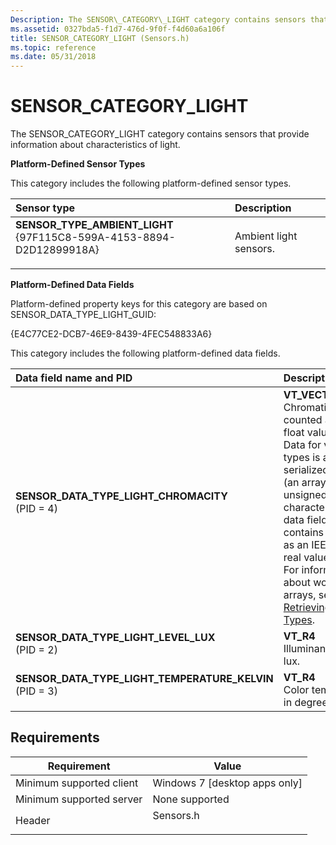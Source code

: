```yaml
---
Description: The SENSOR\_CATEGORY\_LIGHT category contains sensors that provide information about characteristics of light.
ms.assetid: 0327bda5-f1d7-476d-9f0f-f4d60a6a106f
title: SENSOR_CATEGORY_LIGHT (Sensors.h)
ms.topic: reference
ms.date: 05/31/2018
---
```


# SENSOR\_CATEGORY\_LIGHT

The SENSOR\_CATEGORY\_LIGHT category contains sensors that provide information about characteristics of light.

**Platform-Defined Sensor Types**

This category includes the following platform-defined sensor types.



| Sensor type                                                                                                                                                                                                                                                                                     | Description                       |
|:------------------------------------------------------------------------------------------------------------------------------------------------------------------------------------------------------------------------------------------------------------------------------------------------|:----------------------------------|
| <span id="SENSOR_TYPE_AMBIENT_LIGHT"></span><span id="sensor_type_ambient_light"></span><dl> <dt>**SENSOR\_TYPE\_AMBIENT\_LIGHT**</dt> <dt>{97F115C8-599A-4153-8894-D2D12899918A}</dt> </dl> | Ambient light sensors.<br/> |



**Platform-Defined Data Fields**

Platform-defined property keys for this category are based on SENSOR\_DATA\_TYPE\_LIGHT\_GUID:

{E4C77CE2-DCB7-46E9-8439-4FEC548833A6}

This category includes the following platform-defined data fields.



| Data field name and PID                                                                                                                                                                                                                                                                                                | Description                                                                                                                                                                                                                                                                                                                                                                                                              |
|:-----------------------------------------------------------------------------------------------------------------------------------------------------------------------------------------------------------------------------------------------------------------------------------------------------------------------|:-------------------------------------------------------------------------------------------------------------------------------------------------------------------------------------------------------------------------------------------------------------------------------------------------------------------------------------------------------------------------------------------------------------------------|
| <span id="SENSOR_DATA_TYPE_LIGHT_CHROMACITY__"></span><span id="sensor_data_type_light_chromacity__"></span><dl> <dt>**SENSOR\_DATA\_TYPE\_LIGHT\_CHROMACITY** </dt> <dt> (PID = 4) </dt> </dl>                     | **VT\_VECTOR\|VT\_UI1**<br/> Chromaticity as a counted array of float values.<br/> Data for vector types is always serialized as **VT\_UI1** (an array of unsigned, 1-byte characters). This data field actually contains each value as an IEEE 4-byte real value (**VT\_R4**).<br/> For information about working with arrays, see [Retrieving Vector Types](retrieving-vector-types.md).<br/> |
| <span id="SENSOR_DATA_TYPE_LIGHT_LEVEL_LUX"></span><span id="sensor_data_type_light_level_lux"></span><dl> <dt>**SENSOR\_DATA\_TYPE\_LIGHT\_LEVEL\_LUX**</dt> <dt> (PID = 2) </dt> </dl>                            | **VT\_R4**<br/> Illuminance level, in lux.<br/>                                                                                                                                                                                                                                                                                                                                                              |
| <span id="SENSOR_DATA_TYPE_LIGHT_TEMPERATURE_KELVIN"></span><span id="sensor_data_type_light_temperature_kelvin"></span><dl> <dt>**SENSOR\_DATA\_TYPE\_LIGHT\_TEMPERATURE\_KELVIN**</dt> <dt> (PID = 3) </dt> </dl> | **VT\_R4**<br/> Color temperature, in degrees Kelvin.<br/>                                                                                                                                                                                                                                                                                                                                                   |



## Requirements



| Requirement | Value |
|-------------------------------------|--------------------------------------------------------------------------------------|
| Minimum supported client<br/> | Windows 7 \[desktop apps only\]<br/>                                           |
| Minimum supported server<br/> | None supported<br/>                                                            |
| Header<br/>                   | <dl> <dt>Sensors.h</dt> </dl> |



 

 




